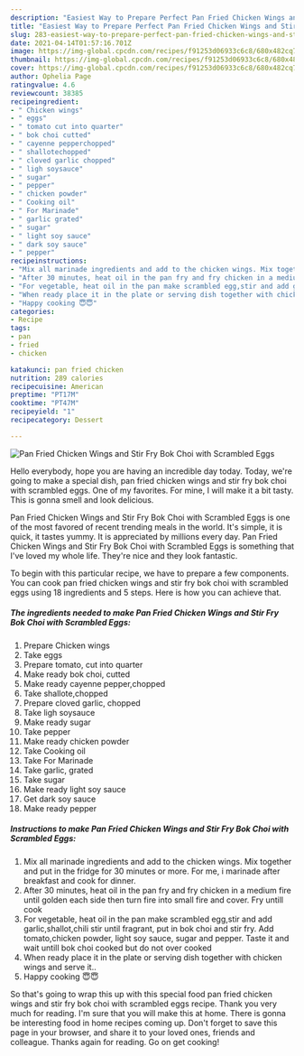 ```yaml
---
description: "Easiest Way to Prepare Perfect Pan Fried Chicken Wings and Stir Fry Bok Choi with Scrambled Eggs"
title: "Easiest Way to Prepare Perfect Pan Fried Chicken Wings and Stir Fry Bok Choi with Scrambled Eggs"
slug: 283-easiest-way-to-prepare-perfect-pan-fried-chicken-wings-and-stir-fry-bok-choi-with-scrambled-eggs
date: 2021-04-14T01:57:16.701Z
image: https://img-global.cpcdn.com/recipes/f91253d06933c6c8/680x482cq70/pan-fried-chicken-wings-and-stir-fry-bok-choi-with-scrambled-eggs-recipe-main-photo.jpg
thumbnail: https://img-global.cpcdn.com/recipes/f91253d06933c6c8/680x482cq70/pan-fried-chicken-wings-and-stir-fry-bok-choi-with-scrambled-eggs-recipe-main-photo.jpg
cover: https://img-global.cpcdn.com/recipes/f91253d06933c6c8/680x482cq70/pan-fried-chicken-wings-and-stir-fry-bok-choi-with-scrambled-eggs-recipe-main-photo.jpg
author: Ophelia Page
ratingvalue: 4.6
reviewcount: 38385
recipeingredient:
- " Chicken wings"
- " eggs"
- " tomato cut into quarter"
- " bok choi cutted"
- " cayenne pepperchopped"
- " shallotechopped"
- " cloved garlic chopped"
- " ligh soysauce"
- " sugar"
- " pepper"
- " chicken powder"
- " Cooking oil"
- " For Marinade"
- " garlic grated"
- " sugar"
- " light soy sauce"
- " dark soy sauce"
- " pepper"
recipeinstructions:
- "Mix all marinade ingredients and add to the chicken wings. Mix together and put in the fridge for 30 minutes or more. For me, i marinade after breakfast and cook for dinner."
- "After 30 minutes, heat oil in the pan fry and fry chicken in a medium fire until golden each side then turn fire into small fire and cover. Fry untill cook"
- "For vegetable, heat oil in the pan make scrambled egg,stir and add garlic,shallot,chili stir until fragrant, put in bok choi and stir fry. Add tomato,chicken powder, light soy sauce, sugar and pepper. Taste it and wait untill bok choi cooked but do not over cooked"
- "When ready place it in the plate or serving dish together with chicken wings and serve it.."
- "Happy cooking 😇😇"
categories:
- Recipe
tags:
- pan
- fried
- chicken

katakunci: pan fried chicken 
nutrition: 289 calories
recipecuisine: American
preptime: "PT17M"
cooktime: "PT47M"
recipeyield: "1"
recipecategory: Dessert

---
```



![Pan Fried Chicken Wings and Stir Fry Bok Choi with Scrambled Eggs](https://img-global.cpcdn.com/recipes/f91253d06933c6c8/680x482cq70/pan-fried-chicken-wings-and-stir-fry-bok-choi-with-scrambled-eggs-recipe-main-photo.jpg)

Hello everybody, hope you are having an incredible day today. Today, we're going to make a special dish, pan fried chicken wings and stir fry bok choi with scrambled eggs. One of my favorites. For mine, I will make it a bit tasty. This is gonna smell and look delicious.

Pan Fried Chicken Wings and Stir Fry Bok Choi with Scrambled Eggs is one of the most favored of recent trending meals in the world. It's simple, it is quick, it tastes yummy. It is appreciated by millions every day. Pan Fried Chicken Wings and Stir Fry Bok Choi with Scrambled Eggs is something that I've loved my whole life. They're nice and they look fantastic.




To begin with this particular recipe, we have to prepare a few components. You can cook pan fried chicken wings and stir fry bok choi with scrambled eggs using 18 ingredients and 5 steps. Here is how you can achieve that.

<!--inarticleads1-->

##### The ingredients needed to make Pan Fried Chicken Wings and Stir Fry Bok Choi with Scrambled Eggs:

1. Prepare  Chicken wings
1. Take  eggs
1. Prepare  tomato, cut into quarter
1. Make ready  bok choi, cutted
1. Make ready  cayenne pepper,chopped
1. Take  shallote,chopped
1. Prepare  cloved garlic, chopped
1. Take  ligh soysauce
1. Make ready  sugar
1. Take  pepper
1. Make ready  chicken powder
1. Take  Cooking oil
1. Take  For Marinade
1. Take  garlic, grated
1. Take  sugar
1. Make ready  light soy sauce
1. Get  dark soy sauce
1. Make ready  pepper




<!--inarticleads2-->

##### Instructions to make Pan Fried Chicken Wings and Stir Fry Bok Choi with Scrambled Eggs:

1. Mix all marinade ingredients and add to the chicken wings. Mix together and put in the fridge for 30 minutes or more. For me, i marinade after breakfast and cook for dinner.
1. After 30 minutes, heat oil in the pan fry and fry chicken in a medium fire until golden each side then turn fire into small fire and cover. Fry untill cook
1. For vegetable, heat oil in the pan make scrambled egg,stir and add garlic,shallot,chili stir until fragrant, put in bok choi and stir fry. Add tomato,chicken powder, light soy sauce, sugar and pepper. Taste it and wait untill bok choi cooked but do not over cooked
1. When ready place it in the plate or serving dish together with chicken wings and serve it..
1. Happy cooking 😇😇




So that's going to wrap this up with this special food pan fried chicken wings and stir fry bok choi with scrambled eggs recipe. Thank you very much for reading. I'm sure that you will make this at home. There is gonna be interesting food in home recipes coming up. Don't forget to save this page in your browser, and share it to your loved ones, friends and colleague. Thanks again for reading. Go on get cooking!
